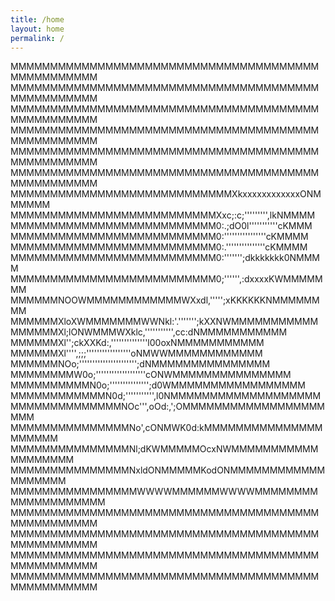 ```yaml
---
title: /home
layout: home
permalink: /
---
```


MMMMMMMMMMMMMMMMMMMMMMMMMMMMMMMMMMMMMMMMMMMMMMMMMM
MMMMMMMMMMMMMMMMMMMMMMMMMMMMMMMMMMMMMMMMMMMMMMMMMM
MMMMMMMMMMMMMMMMMMMMMMMMMMMMMMMMMMMMMMMMMMMMMMMMMM
MMMMMMMMMMMMMMMMMMMMMMMMMMMMMMMMMMMMMMMMMMMMMMMMMM
MMMMMMMMMMMMMMMMMMMMMMMMMMMMMMMMMMMMMMMMMMMMMMMMMM
MMMMMMMMMMMMMMMMMMMMMMMMMMMMMMMMMMMMMMMMMMMMMMMMMM
MMMMMMMMMMMMMMMMMMMMMMMMMMMMXkxxxxxxxxxxxxONMMMMMM
MMMMMMMMMMMMMMMMMMMMMMMMMMXxc;:c;''''''''',lkNMMMM
MMMMMMMMMMMMMMMMMMMMMMMMMM0:.;dO0l'''''''''''cKMMM
MMMMMMMMMMMMMMMMMMMMMMMMMM0:''''''''''''''''cKMMMM
MMMMMMMMMMMMMMMMMMMMMMMMMM0:.'''''''''''''''cKMMMM
MMMMMMMMMMMMMMMMMMMMMMMMMM0:''''''';dkkkkkkk0NMMMM
MMMMMMMMMMMMMMMMMMMMMMMMMM0;'''''',:dxxxxKWMMMMMMM
MMMMMMNOOWMMMMMMMMMMMMWXxdl,''''';xKKKKKKNMMMMMMMM
MMMMMMXloXWMMMMMMMWWNkl:'.''''''';kXXNWMMMMMMMMMMM
MMMMMMXl;lONWMMMWXklc,''''''''''',cc:dNMMMMMMMMMMM
MMMMMMXl'';ckXXKd:,''''''''''''''l00oxNMMMMMMMMMMM
MMMMMMXl'''',;;;'''''''''''''''''oNMWWMMMMMMMMMMMM
MMMMMMNOo;'''''''''''''''''''''';dNMMMMMMMMMMMMMMM
MMMMMMMMW0o;'''''''''''''''''''cONWMMMMMMMMMMMMMMM
MMMMMMMMMMN0o;''''''''''''''';d0WMMMMMMMMMMMMMMMMM
MMMMMMMMMMMMN0d;''''''''''',l0NMMMMMMMMMMMMMMMMMMM
MMMMMMMMMMMMMMNOc''',oOd:,';OMMMMMMMMMMMMMMMMMMMMM
MMMMMMMMMMMMMMMNo',cONMWK0d:kMMMMMMMMMMMMMMMMMMMMM
MMMMMMMMMMMMMMMNl;dKWMMMMMOcxNWMMMMMMMMMMMMMMMMMMM
MMMMMMMMMMMMMMMNxldONMMMMMKodONMMMMMMMMMMMMMMMMMMM
MMMMMMMMMMMMMMMMWWWWMMMMMMWWWWMMMMMMMMMMMMMMMMMMMM
MMMMMMMMMMMMMMMMMMMMMMMMMMMMMMMMMMMMMMMMMMMMMMMMMM
MMMMMMMMMMMMMMMMMMMMMMMMMMMMMMMMMMMMMMMMMMMMMMMMMM
MMMMMMMMMMMMMMMMMMMMMMMMMMMMMMMMMMMMMMMMMMMMMMMMMM
MMMMMMMMMMMMMMMMMMMMMMMMMMMMMMMMMMMMMMMMMMMMMMMMMM
